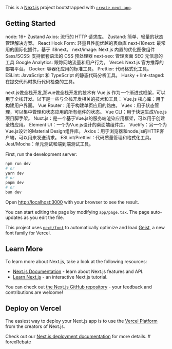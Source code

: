 This is a [Next.js](https://nextjs.org) project bootstrapped with [`create-next-app`](https://nextjs.org/docs/app/api-reference/cli/create-next-app).

## Getting Started

node: 16+
Zustand
Axios: 流行的 HTTP 请求库。
Zustand: 简单、轻量的状态管理解决方案。
React Hook Form: 轻量且性能优越的表单库
next-i18next: 最常用的国际化插件，基于 i18next。
next/image: Next.js 内置的优化图像组件
Sass/SCSS: 支持嵌套语法的 CSS 预处理器
next-seo: 管理页面 SEO 元信息的工具
Google Analytics: 跟踪网站流量和用户行为。
Vercel: Next.js 官方推荐的部署平台。
Docker: 容器化应用的标准工具。
Prettier: 代码格式化工具。
ESLint: JavaScript 和 TypeScript 的静态代码分析工具。
Husky + lint-staged: 在提交代码时执行代码检查的工具。



next.js做全栈开发,那vue做全栈开发的技术有
Vue.js 作为一个渐进式框架，可以用于全栈开发。以下是一些与全栈开发相关的技术和工具：
Vue.js 核心库：用于构建用户界面。
Vue Router：用于构建单页应用的路由。
Vuex：用于状态管理，可以集中管理和状态应用的所有组件的状态。
Vue CLI：用于快速生成Vue.js项目脚手架。
Nuxt.js：是一个基于Vue.js的服务端渲染应用框架，可以用于创建全栈应用。
Element UI：一个为Vue.js设计的桌面端组件库。
Vuetify：另一个为Vue.js设计的Material Design组件库。
Axios：用于浏览器和node.js的HTTP客户端，可以用来发送请求。
ESLint/Prettier：代码质量管理和格式化工具。
Jest/Mocha：单元测试和端到端测试工具。


First, run the development server:

```bash
npm run dev
# or
yarn dev
# or
pnpm dev
# or
bun dev
```

Open [http://localhost:3000](http://localhost:3000) with your browser to see the result.

You can start editing the page by modifying `app/page.tsx`. The page auto-updates as you edit the file.

This project uses [`next/font`](https://nextjs.org/docs/app/building-your-application/optimizing/fonts) to automatically optimize and load [Geist](https://vercel.com/font), a new font family for Vercel.

## Learn More

To learn more about Next.js, take a look at the following resources:

- [Next.js Documentation](https://nextjs.org/docs) - learn about Next.js features and API.
- [Learn Next.js](https://nextjs.org/learn) - an interactive Next.js tutorial.

You can check out [the Next.js GitHub repository](https://github.com/vercel/next.js) - your feedback and contributions are welcome!

## Deploy on Vercel

The easiest way to deploy your Next.js app is to use the [Vercel Platform](https://vercel.com/new?utm_medium=default-template&filter=next.js&utm_source=create-next-app&utm_campaign=create-next-app-readme) from the creators of Next.js.

Check out our [Next.js deployment documentation](https://nextjs.org/docs/app/building-your-application/deploying) for more details.
#   f o r e x R e b a t e  
 